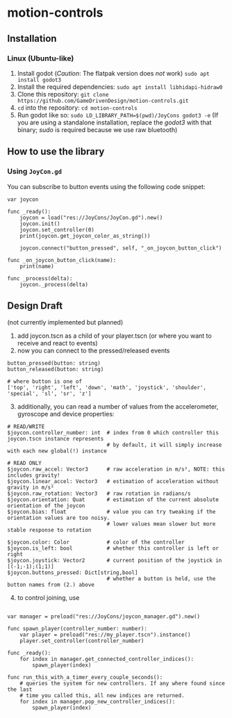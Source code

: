 # motion-controls


## Installation

### Linux (Ubuntu-like)

1. Install godot (*Caution*: The flatpak version does *not* work) `sudo apt install godot3`
2. Install the required dependencies: `sudo apt install libhidapi-hidraw0`
3. Clone this repository: `git clone https://github.com/GameDrivenDesign/motion-controls.git`
4. `cd` into the repository: `cd motion-controls`
5. Run godot like so: `sudo LD_LIBRARY_PATH=$(pwd)/JoyCons godot3 -e` (If you are using a standalone installation, replace the *godot3* with that binary; *sudo* is required because we use raw bluetooth)

## How to use the library

### Using `JoyCon.gd`

You can subscribe to button events using the following code snippet:

```gdscript
var joycon

func _ready():
	joycon = load("res://JoyCons/JoyCon.gd").new()
	joycon.init()
	joycon.set_controller(0)
	print(joycon.get_joycon_color_as_string())
	
	joycon.connect("button_pressed", self, "_on_joycon_button_click")

func _on_joycon_button_click(name):
	print(name)
	
func _process(delta):
	joycon._process(delta)
```

## Design Draft
(not currently implemented but planned)

1. add joycon.tscn as a child of your player.tscn (or where you want to receive and react to events)
2. now you can connect to the pressed/released events
```gdscript
button_pressed(button: string)
button_released(button: string)

# where button is one of
['top', 'right', 'left', 'down', 'math', 'joystick', 'shoulder', 'special', 'sl', 'sr', 'z']
```

3. additionally, you can read a number of values from the accelerometer, gyroscope and device properties:
```gdscript
# READ/WRITE
$joycon.controller_number: int	# index from 0 which controller this joycon.tscn instance represents
								# by default, it will simply increase with each new global(!) instance

# READ ONLY
$joycon.raw_accel: Vector3 		# raw acceleration in m/s², NOTE: this includes gravity!
$joycon.linear_accel: Vector3 	# estimation of acceleration without gravity in m/s²
$joycon.raw_rotation: Vector3 	# raw rotation in radians/s
$joycon.orientation: Quat 		# estimation of the current absolute orientation of the joycon
$joycon.bias: float				# value you can try tweaking if the orientation values are too noisy.
								# lower values mean slower but more stable response to rotation

$joycon.color: Color 			# color of the controller
$joycon.is_left: bool 			# whether this controller is left or right
$joycon.joystick: Vector2		# current position of the joystick in [(-1;-1);(1;1)]
$joycon.buttons_pressed: Dict[string,bool]
								# whether a button is held, use the button names from (2.) above
```
4. to control joining, use
```gdscript

var manager = preload("res://JoyCons/joycon_manager.gd").new()

func spawn_player(controller_number: number):
	var player = preload("res://my_player.tscn").instance()
	player.set_controller(controller_number)

func _ready():
	for index in manager.get_connected_controller_indices():
		spawn_player(index)

func run_this_with_a_timer_every_couple_seconds():
	# queries the system for new controllers. If any where found since the last
	# time you called this, all new indices are returned.
	for index in manager.pop_new_controller_indices():
		spawn_player(index)
```
